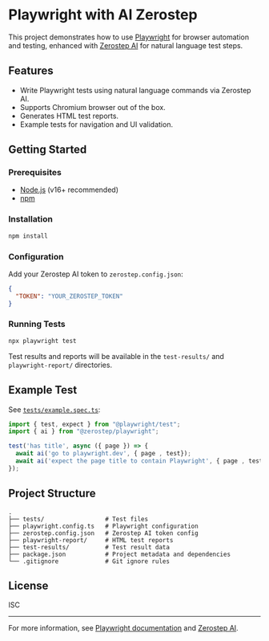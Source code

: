 # Playwright with AI Zerostep

This project demonstrates how to use [Playwright](https://playwright.dev/) for browser automation and testing, enhanced with [Zerostep AI](https://www.npmjs.com/package/@zerostep/playwright) for natural language test steps.

## Features

- Write Playwright tests using natural language commands via Zerostep AI.
- Supports Chromium browser out of the box.
- Generates HTML test reports.
- Example tests for navigation and UI validation.

## Getting Started

### Prerequisites

- [Node.js](https://nodejs.org/) (v16+ recommended)
- [npm](https://www.npmjs.com/)

### Installation

```sh
npm install
```

### Configuration

Add your Zerostep AI token to `zerostep.config.json`:

```json
{
  "TOKEN": "YOUR_ZEROSTEP_TOKEN"
}
```

### Running Tests

```sh
npx playwright test
```

Test results and reports will be available in the `test-results/` and `playwright-report/` directories.

## Example Test

See [`tests/example.spec.ts`](tests/example.spec.ts):

```ts
import { test, expect } from "@playwright/test";
import { ai } from "@zerostep/playwright";

test('has title', async ({ page }) => {
  await ai('go to playwright.dev', { page , test});
  await ai('expect the page title to contain Playwright', { page , test});
});
```

## Project Structure

```
.
├── tests/                 # Test files
├── playwright.config.ts   # Playwright configuration
├── zerostep.config.json   # Zerostep AI token config
├── playwright-report/     # HTML test reports
├── test-results/          # Test result data
├── package.json           # Project metadata and dependencies
└── .gitignore             # Git ignore rules
```

## License

ISC

---

For more information, see [Playwright documentation](https://playwright.dev/docs/intro) and [Zerostep AI](https://www.npmjs.com/package/@zerostep/playwright).